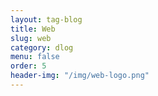```yaml
---
layout: tag-blog
title: Web
slug: web
category: dlog
menu: false
order: 5
header-img: "/img/web-logo.png"
---
```

